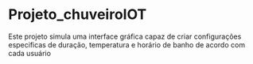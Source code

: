 # Projeto_chuveiroIOT
Este projeto simula uma interface gráfica capaz de criar configurações especificas de duração, temperatura e horário de banho de acordo com cada usuário
